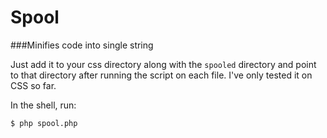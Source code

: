 Spool
=====

###Minifies code into single string

Just add it to your css directory along with the `spooled` directory and point to that directory after running the script on each file. I've only tested it on CSS so far.

In the shell, run:

	$ php spool.php